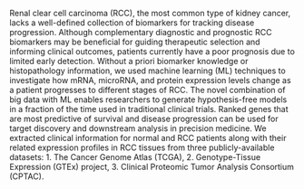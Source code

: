 Renal clear cell carcinoma (RCC), the most common type of kidney cancer, lacks a well-defined collection of biomarkers for tracking disease progression. Although complementary diagnostic and prognostic RCC biomarkers may be beneficial for guiding therapeutic selection and informing clinical outcomes, patients currently have a poor prognosis due to limited early detection. Without a priori biomarker knowledge or histopathology information, we used machine learning (ML) techniques to investigate how mRNA, microRNA, and protein expression levels change as a patient progresses to different stages of RCC. The novel combination of big data with ML enables researchers to generate hypothesis-free models in a fraction of the time used in traditional clinical trials. Ranked genes that are most predictive of survival and disease progression can be used for target discovery and downstream analysis in precision medicine. We extracted clinical information for normal and RCC patients along with their related expression profiles in RCC tissues from three publicly-available datasets: 1. The Cancer Genome Atlas (TCGA), 2. Genotype-Tissue Expression (GTEx) project, 3. Clinical Proteomic Tumor Analysis Consortium (CPTAC). 
